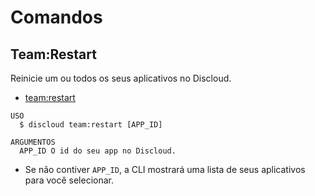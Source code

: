 # Comandos

## Team:Restart

Reinicie um ou todos os seus aplicativos no Discloud.

- [team:restart](#teamrestart)

```sh-session
USO
  $ discloud team:restart [APP_ID]

ARGUMENTOS
  APP_ID O id do seu app no ​​Discloud.
```

- Se não contiver `APP_ID`, a CLI mostrará uma lista de seus aplicativos para você selecionar.

